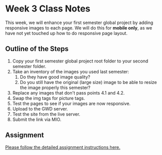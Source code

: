 # Week 3 Class Notes

This week, we will enhance your first semester global project by adding responsive images to each page. We will do this for **mobile only**, as we have not yet touched up how to do responsive page layout.

## Outline of the Steps

1. Copy your first semester global project root folder to your second semester folder.
2. Take an inventory of the images you used last semester:
   1. Do they have good image quality?
   2. Do you still have the original (large size) image to be able to resize the image properly this semester?
3. Replace any images that don't pass points 4.1 and 4.2.
4. Swap the img tags for picture tags.
5. Test the pages to see if your images are now responsive.
6. Upload to the GWD server.
7. Test the site from the live server.
8. Submit the link via MIO.

## Assignment

[Please follow the detailed assignment instructions here.](./week-3/global-responsive-mobile-assignment.md)